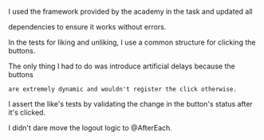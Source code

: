
I used the framework provided by the academy in the task and updated all

 dependencies to ensure it works without errors. 

In the tests for liking and unliking, I use a common structure for clicking the buttons.
  
The only thing I had to do was introduce artificial delays because the buttons
   
    are extremely dynamic and wouldn't register the click otherwise. 
    
I assert the like's tests by validating the change in the button's status after it's clicked.

I didn't dare move the logout logic to @AfterEach.


